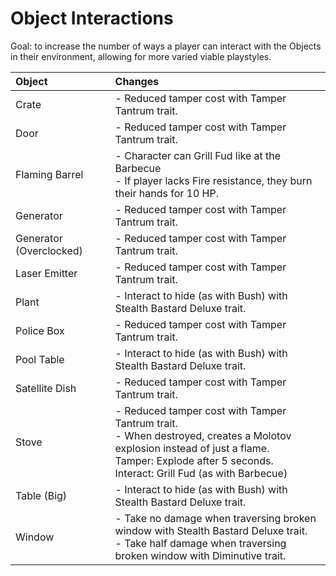 ﻿# Object Interactions

Goal: to increase the number of ways a player can interact with the Objects in their environment, allowing for more varied viable playstyles.

|Object								|Changes|
|:----------------------------------|:------|
|Crate								|- Reduced tamper cost with Tamper Tantrum trait.
|Door								|- Reduced tamper cost with Tamper Tantrum trait.
|Flaming Barrel						|- Character can Grill Fud like at the Barbecue<br>- If player lacks Fire resistance, they burn their hands for 10 HP.
|Generator							|- Reduced tamper cost with Tamper Tantrum trait.
|Generator (Overclocked)			|- Reduced tamper cost with Tamper Tantrum trait.
|Laser Emitter						|- Reduced tamper cost with Tamper Tantrum trait.
|Plant								|- Interact to hide (as with Bush) with Stealth Bastard Deluxe trait.
|Police Box							|- Reduced tamper cost with Tamper Tantrum trait.
|Pool Table							|- Interact to hide (as with Bush) with Stealth Bastard Deluxe trait.
|Satellite Dish						|- Reduced tamper cost with Tamper Tantrum trait.
|Stove								|- Reduced tamper cost with Tamper Tantrum trait.<br>- When destroyed, creates a Molotov explosion instead of just a flame.<br>Tamper: Explode after 5 seconds.<br>Interact: Grill Fud (as with Barbecue)
|Table (Big)						|- Interact to hide (as with Bush) with Stealth Bastard Deluxe trait.
|Window								|- Take no damage when traversing broken window with Stealth Bastard Deluxe trait.<br>- Take half damage when traversing broken window with Diminutive trait.